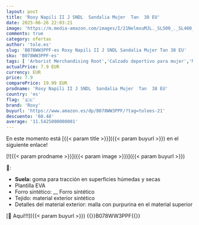 ```yaml
---
layout: post
title: 'Roxy Napili II J SNDL  Sandalia Mujer  Tan  38 EU'
date: 2025-06-26 22:03:21
image: 'https://m.media-amazon.com/images/I/21NelmxuMJL._SL500_._SL400_.jpg'
comments: true
category: ofertas
author: 'tole.es'
slug: 'B078WW3PPF-es Roxy Napili II J SNDL Sandalia Mujer Tan 38 EU'
sku: 'B078WW3PPF-es'
tags: [ 'Arborist Merchandising Root','Calzado deportivo para mujer','Moda','Moda Mujer','Sandalias de piscina para mujer','Selecciones de moda que son tendencia esta semana','Self Service','Special Features Stores','Zapatillas deportivas y de moda para mujer','Zapatos para mujer','c8538d25-3af9-48d3-aeff-5f3ce5572a36_0','c8538d25-3af9-48d3-aeff-5f3ce5572a36_3301','roxy','sandalia','🇪🇸', ]
actualPrice: 7.9 EUR
currency: EUR
price: 7.9
comparePrice: 19.99 EUR
prodname: 'Roxy Napili II J SNDL  Sandalia Mujer  Tan  38 EU'
country: 'es'
flag: '🇪🇸'
brand: 'Roxy'
buyurl: 'https://www.amazon.es/dp/B078WW3PPF/?tag=tolees-21'
descuento: '60.48'
average: '11.5425000000001'
---
```


En este momento está [{{< param title >}}]({{< param buyurl >}}) en el siguiente enlace!

[![{{< param prodname >}}]({{< param image >}})]({{< param buyurl >}})

🔎:

- __Suela:__ goma para tracción en superficies húmedas y secas
- Plantilla EVA
- Forro sintético: __ Forro sintético
- Tejido: material exterior sintético
- Detalles del material exterior: malla con purpurina en el material superior

[🛒 Aquí!!!]({{< param buyurl >}})
{{<world>}}B078WW3PPF{{</world>}}
